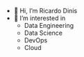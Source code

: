 - 👋 Hi, I’m Ricardo Dinis
- 👀 I’m interested in
  - Data Engineering
  - Data Science
  - DevOps
  - Cloud

<!---
rjdinis-nos/rjdinis-nos is a ✨ special ✨ repository because its `README.md` (this file) appears on your GitHub profile.
You can click the Preview link to take a look at your changes.
--->
